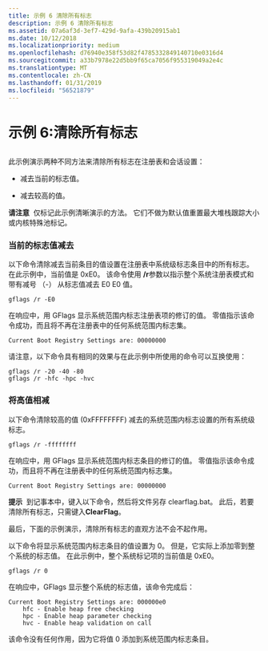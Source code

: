 ```yaml
---
title: 示例 6 清除所有标志
description: 示例 6 清除所有标志
ms.assetid: 07a6af3d-3ef7-429d-9afa-439b20915ab1
ms.date: 10/12/2018
ms.localizationpriority: medium
ms.openlocfilehash: d76940e358f53d82f4785332849140710e0316d4
ms.sourcegitcommit: a33b7978e22d5bb9f65ca7056f955319049a2e4c
ms.translationtype: MT
ms.contentlocale: zh-CN
ms.lasthandoff: 01/31/2019
ms.locfileid: "56521879"
---
```

# <a name="example-6-clearing-all-flags"></a>示例 6:清除所有标志


## <span id="ddk_example_6___clearing_all_flags_dtools"></span><span id="DDK_EXAMPLE_6___CLEARING_ALL_FLAGS_DTOOLS"></span>


此示例演示两种不同方法来清除所有标志在注册表和会话设置：

-   减去当前的标志值。

-   减去较高的值。

**请注意**  仅标记此示例清晰演示的方法。 它们不做为默认值重置最大堆栈跟踪大小或内核特殊池标记。

 

### <a name="span-idsubtractthecurrentflagvaluespanspan-idsubtractthecurrentflagvaluespanspan-idsubtractthecurrentflagvaluespansubtract-the-current-flag-value"></a><span id="Subtract_the_Current_Flag_Value"></span><span id="subtract_the_current_flag_value"></span><span id="SUBTRACT_THE_CURRENT_FLAG_VALUE"></span>当前的标志值减去

以下命令清除减去当前条目的值设置在注册表中系统级标志条目中的所有标志。 在此示例中，当前值是 0xE0。 该命令使用 **/r**参数以指示整个系统注册表模式和带有减号 （-） 从标志值减去 E0 E0 值。

```console
gflags /r -E0 
```

在响应中，用 GFlags 显示系统范围内标志注册表项的修订的值。 零值指示该命令成功，而且将不再在注册表中的任何系统范围内标志集。

```console
Current Boot Registry Settings are: 00000000 
```

请注意，以下命令具有相同的效果与在此示例中所使用的命令可以互换使用：

```console
gflags /r -20 -40 -80 
gflags /r -hfc -hpc -hvc 
```

### <a name="span-idsubtracthighvaluesspanspan-idsubtracthighvaluesspanspan-idsubtracthighvaluesspansubtract-high-values"></a><span id="Subtract_High_Values"></span><span id="subtract_high_values"></span><span id="SUBTRACT_HIGH_VALUES"></span>将高值相减

以下命令清除较高的值 (0xFFFFFFFF) 减去的系统范围内标志设置的所有系统级标志。

```console
gflags /r -ffffffff 
```

在响应中，用 GFlags 显示系统范围内标志条目的修订的值。 零值指示该命令成功，而且将不再在注册表中的任何系统范围内标志集。

```console
Current Boot Registry Settings are: 00000000 
```

**提示**  到记事本中，键入以下命令，然后将文件另存 clearflag.bat。 此后，若要清除所有标志，只需键入**ClearFlag**。

 

最后，下面的示例演示，清除所有标志的直观方法不会不起作用。

以下命令将显示系统范围内标志条目的值设置为 0。 但是，它实际上添加零到整个系统的标志值。 在此示例中，整个系统标记项的当前值是 0xE0。

```console
gflags /r 0 
```

在响应中，GFlags 显示整个系统的标志值，该命令完成后：

```console
Current Boot Registry Settings are: 000000e0
    hfc - Enable heap free checking
    hpc - Enable heap parameter checking
    hvc - Enable heap validation on call
```

该命令没有任何作用，因为它将值 0 添加到系统范围内标志条目。

 

 





